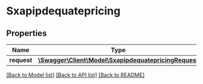 # Sxapipdequatepricing

## Properties
Name | Type | Description | Notes
------------ | ------------- | ------------- | -------------
**request** | [**\Swagger\Client\Model\SxapipdequatepricingRequest**](SxapipdequatepricingRequest.md) |  | [optional] 

[[Back to Model list]](../README.md#documentation-for-models) [[Back to API list]](../README.md#documentation-for-api-endpoints) [[Back to README]](../README.md)


